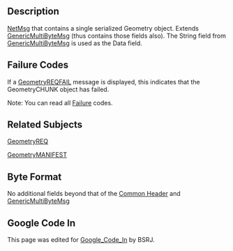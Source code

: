 ## Description

[NetMsg](IBME_GeometryService#NetMsg_Class.md) that contains a
single serialized Geometry object. Extends
[GenericMultiByteMsg](GenericMultiByteMsg.md) (thus contains
those fields also). The String field from
[GenericMultiByteMsg](GenericMultiByteMsg.md) is used as the
Data field.

## Failure Codes

If a [GeometryREQFAIL](GeometryREQFAIL.md) message is displayed,
this indicates that the GeometryCHUNK object has failed. <BSRJ>

Note: You can read all [Failure](Failure.md) codes.

## Related Subjects

[GeometryREQ](GeometryREQ.md)

[GeometryMANIFEST](GeometryMANIFEST.md)

## Byte Format

No additional fields beyond that of the [Common
Header](NetMsgTypes.md) and
[GenericMultiByteMsg](GenericMultiByteMsg.md)

## Google Code In

This page was edited for [Google_Code_In](Google_Code_In.md)
by BSRJ.
